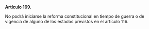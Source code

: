 **Artículo 169.**

No podrá iniciarse la reforma constitucional en tiempo de guerra o de vigencia de alguno de los estados previstos en el artículo 116.